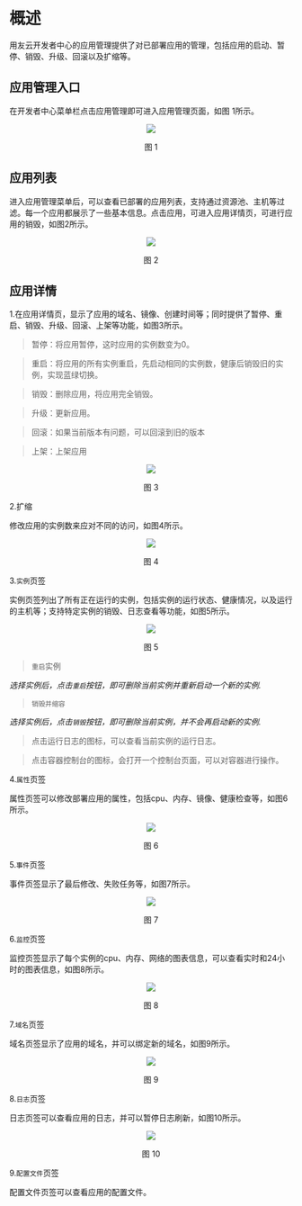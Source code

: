 # 概述

用友云开发者中心的应用管理提供了对已部署应用的管理，包括应用的启动、暂停、销毁、升级、回滚以及扩缩等。

## 应用管理入口
在开发者中心菜单栏点击应用管理即可进入应用管理页面，如图 1所示。

<div align=center>
<img src="/articles/cloud/3-/images/appmanage_1.png"/>
</div>

<p align="center">图 1</p>

## 应用列表
进入应用管理菜单后，可以查看已部署的应用列表，支持通过资源池、主机等过滤。每一个应用都展示了一些基本信息。点击应用，可进入应用详情页，可进行应用的销毁，如图2所示。

<div align=center>
<img src="/articles/cloud/3-/images/appmanage_2.png"/>
</div>

<p align="center">图 2</p>

## 应用详情
1.在应用详情页，显示了应用的域名、镜像、创建时间等；同时提供了暂停、重启、销毁、升级、回滚、上架等功能，如图3所示。

> 暂停：将应用暂停，这时应用的实例数变为0。

> 重启：将应用的所有实例重启，先启动相同的实例数，健康后销毁旧的实例，实现蓝绿切换。

> 销毁：删除应用，将应用完全销毁。

> 升级：更新应用。

> 回滚：如果当前版本有问题，可以回滚到旧的版本

> 上架：上架应用

<div align=center>
<img src="/articles/cloud/3-/images/appmanage_3.png"/>
</div>

<p align="center">图 3</p>

2.扩缩

修改应用的实例数来应对不同的访问，如图4所示。

<div align=center>
<img src="/articles/cloud/3-/images/appmanage_4.png"/>
</div>

<p align="center">图 4</p>

3.`实例`页签

实例页签列出了所有正在运行的实例，包括实例的运行状态、健康情况，以及运行的主机等；支持特定实例的销毁、日志查看等功能，如图5所示。

<div align=center>
<img src="/articles/cloud/3-/images/appmanage_5.png"/>
</div>

<p align="center">图 5</p>

> `重启`实例

*选择实例后，点击`重启`按钮，即可删除当前实例并重新启动一个新的实例.*

> `销毁并缩容`

*选择实例后，点击`销毁`按钮，即可删除当前实例，并不会再启动新的实例.*

> 点击运行日志的图标，可以查看当前实例的运行日志。

> 点击容器控制台的图标，会打开一个控制台页面，可以对容器进行操作。

4.`属性`页签

属性页签可以修改部署应用的属性，包括cpu、内存、镜像、健康检查等，如图6所示。

<div align=center>
<img src="/articles/cloud/3-/images/appmanage_6.png"/>
</div>

<p align="center">图 6</p>

5.`事件`页签

事件页签显示了最后修改、失败任务等，如图7所示。

<div align=center>
<img src="/articles/cloud/3-/images/appmanage_7.png"/>
</div>

<p align="center">图 7</p>

6.`监控`页签

监控页签显示了每个实例的cpu、内存、网络的图表信息，可以查看实时和24小时的图表信息，如图8所示。

<div align=center>
<img src="/articles/cloud/3-/images/appmanage_8.png"/>
</div>

<p align="center">图 8</p>

7.`域名`页签

域名页签显示了应用的域名，并可以绑定新的域名，如图9所示。

<div align=center>
<img src="/articles/cloud/3-/images/appmanage_9.png"/>
</div>

<p align="center">图 9</p>

8.`日志`页签

日志页签可以查看应用的日志，并可以暂停日志刷新，如图10所示。

<div align=center>
<img src="/articles/cloud/3-/images/appmanage_10.png"/>
</div>

<p align="center">图 10</p>

9.`配置文件`页签

配置文件页签可以查看应用的配置文件。